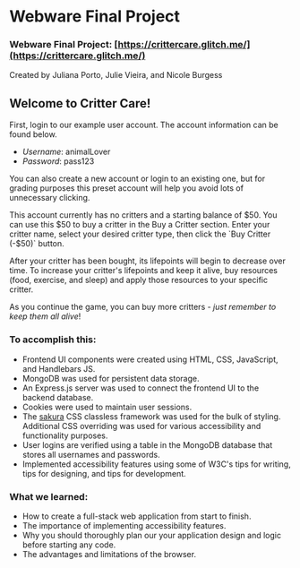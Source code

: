 # Webware Final Project

### Webware Final Project: [https://crittercare.glitch.me/](https://crittercare.glitch.me/)
Created by Juliana Porto, Julie Vieira, and Nicole Burgess

## Welcome to Critter Care!

First, login to our example user account. The account information can be found below.

- _Username_: animalLover
- _Password_: pass123

You can also create a new account or login to an existing one, but for grading purposes this preset account will help you avoid lots of unnecessary clicking.
  
This account currently has no critters and a starting balance of $50. You can use this $50 to buy a critter in the Buy a Critter section. Enter your critter name, select your desired critter type, then click the `Buy Critter (-$50)` button.

After your critter has been bought, its lifepoints will begin to decrease over time. To increase your critter's lifepoints and keep it alive, buy resources (food, exercise, and sleep) and apply those resources to your specific critter.

As you continue the game, you can buy more critters - _just remember to keep them all alive_!

### To accomplish this:

- Frontend UI components were created using HTML, CSS, JavaScript, and Handlebars JS.
- MongoDB was used for persistent data storage.
- An Express.js server was used to connect the frontend UI to the backend database.
- Cookies were used to maintain user sessions.
- The [sakura](https://oxal.org/projects/sakura/) CSS classless framework was used for the bulk of styling. Additional CSS overriding was used for various accessibility and functionality purposes.
- User logins are verified using a table in the MongoDB database that stores all usernames and passwords.
- Implemented accessibility features using some of W3C's tips for writing, tips for designing, and tips for development.

### What we learned:

- How to create a full-stack web application from start to finish.
- The importance of implementing accessibility features.
- Why you should thoroughly plan our your application design and logic before starting any code.
- The advantages and limitations of the browser.